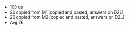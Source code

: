  - 100 qs
 - 20 copied from M1 (copied and pasted, answers on D2L)
 - 20 copied from M2 (copied and pasted, answers on D2L)
 - Avg 76